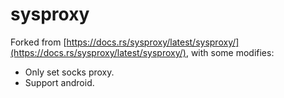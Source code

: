 # sysproxy

Forked from [https://docs.rs/sysproxy/latest/sysproxy/](https://docs.rs/sysproxy/latest/sysproxy/), with some modifies:

- Only set socks proxy.
- Support android.
